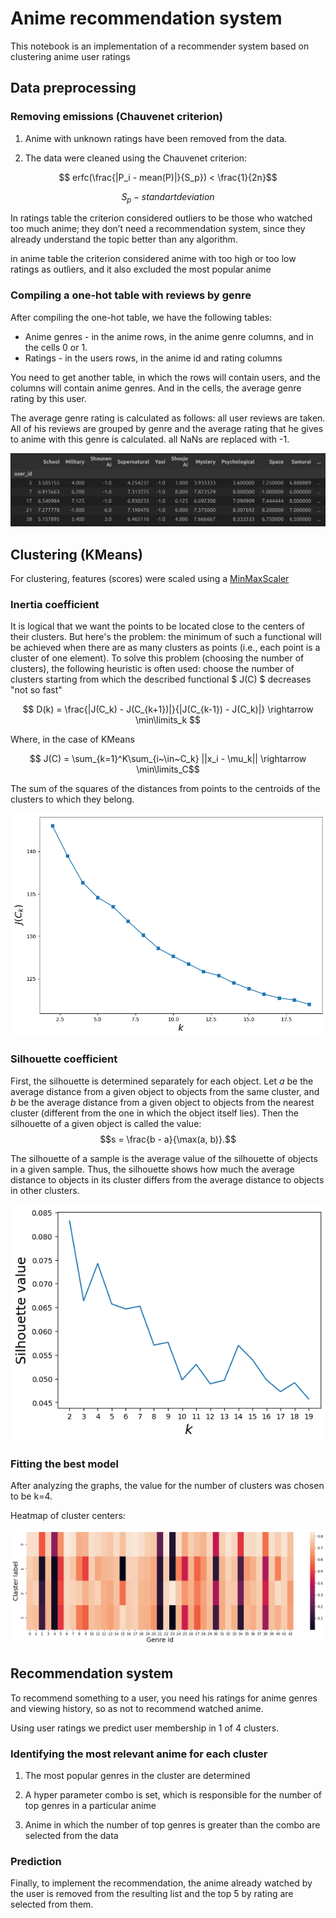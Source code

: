 # Anime recommendation system 

This notebook is an implementation of a recommender system based on clustering anime user ratings

## Data preprocessing



### Removing emissions (Chauvenet criterion)

1) Anime with unknown ratings have been removed from the data.


2) The data were cleaned using the Chauvenet criterion:

$$ erfc(\frac{|P_i - mean(P)|}{S_p})  < \frac{1}{2n}$$

$$ S_p - standart deviation $$

In ratings table the criterion considered outliers to be those who watched too much anime; they don’t need a recommendation system, since they already understand the topic better than any algorithm.

in anime table the criterion considered anime with too high or too low ratings as outliers, and it also excluded the most popular anime

### Compiling a one-hot table with reviews by genre

After compiling the one-hot table, we have the following tables:
- Anime genres - in the anime rows, in the anime genre columns, and in the cells 0 or 1.
- Ratings - in the users rows, in the anime id and rating columns

You need to get another table, in which the rows will contain users, and the columns will contain anime genres. And in the cells, the average genre rating by this user.

The average genre rating is calculated as follows: all user reviews are taken. All of his reviews are grouped by genre and the average rating that he gives to anime with this genre is calculated. all NaNs are replaced with -1. 

![](imgs/ohe_rating.png)

## Clustering (KMeans)

For clustering, features (scores) were scaled using a [MinMaxScaler](https://scikit-learn.org/stable/modules/generated/sklearn.preprocessing.MinMaxScaler.html)

### Inertia coefficient

It is logical that we want the points to be located close to the centers of their clusters. But here's the problem: the minimum of such a functional will be achieved when there are as many clusters as points (i.e., each point is a cluster of one element). To solve this problem (choosing the number of clusters), the following heuristic is often used: choose the number of clusters starting from which the described functional $ J(C) $ decreases "not so fast"

$$ D(k) = \frac{|J(C_k) - J(C_{k+1})|}{|J(C_{k-1}) - J(C_k)|}  \rightarrow \min\limits_k $$

Where, in the case of KMeans

$$ J(C) = \sum_{k=1}^K\sum_{i~\in~C_k} ||x_i - \mu_k|| \rightarrow \min\limits_C$$

The sum of the squares of the distances from points to the centroids of the clusters to which they belong.

![](imgs/inertia.png)

### Silhouette coefficient

First, the silhouette is determined separately for each object. Let $a$ be the average distance from a given object to objects from the same cluster, and $b$ be the average distance from a given object to objects from the nearest cluster (different from the one in which the object itself lies). Then the silhouette of a given object is called the value:
$$s = \frac{b - a}{\max(a, b)}.$$ 

The silhouette of a sample is the average value of the silhouette of objects in a given sample. Thus, the silhouette shows how much the average distance to objects in its cluster differs from the average distance to objects in other clusters.

![](imgs/silhouette.png)

### Fitting the best model

After analyzing the graphs, the value for the number of clusters was chosen to be k=4.

Heatmap of cluster centers:

![](imgs/heatmap.png)


## Recommendation system 

To recommend something to a user, you need his ratings for anime genres and viewing history, so as not to recommend watched anime.

Using user ratings we predict user membership in 1 of 4 clusters.

### Identifying the most relevant anime for each cluster

1) The most popular genres in the cluster are determined

2) A hyper parameter combo is set, which is responsible for the number of top genres in a particular anime

3) Anime in which the number of top genres is greater than the combo are selected from the data

### Prediction

Finally, to implement the recommendation, the anime already watched by the user is removed from the resulting list and the top 5 by rating are selected from them.


